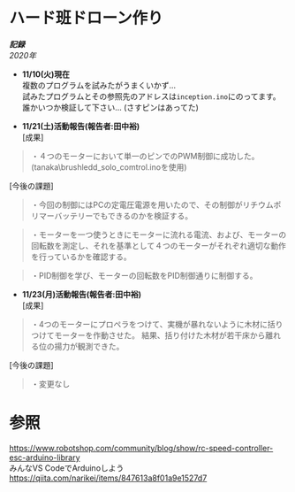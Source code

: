 # ハード班ドローン作り  
***記録***  
*2020年*  
- **11/10(火)現在**  
複数のプログラムを試みたがうまくいかず...  
試みたプログラムとその参照先のアドレスは`inception.ino`にのってます。  
誰かいつか検証して下さい... (さすピンはあってた)  
  
 - **11/21(土)活動報告(報告者:田中裕)**  
 [成果] 
>・４つのモーターにおいて単一のピンでのPWM制御に成功した。(tanaka\brushledd_solo_comtrol.inoを使用)　  

[今後の課題] 
>・今回の制御にはPCの定電圧電源を用いたので、その制御がリチウムポリマーバッテリーでもできるのかを検証する。    
  
>・モーターを一つ使うときにモーターに流れる電流、および、モーターの回転数を測定し、それを基準として４つのモーターがそれぞれ適切な動作を行っているかを確認する。   
 
>・PID制御を学び、モーターの回転数をPID制御通りに制御する。  
  

- **11/23(月)活動報告(報告者:田中裕)**    
[成果] 
>・4つのモーターにプロペラをつけて、実機が暴れないように木材に括りつけてモーターを作動させた。 結果、括り付けた木材が若干床から離れる位の揚力が観測できた。  
  
[今後の課題]   
>・変更なし
# 参照  
https://www.robotshop.com/community/blog/show/rc-speed-controller-esc-arduino-library  
みんなVS CodeでArduinoしよう  
https://qiita.com/narikei/items/847613a8f01a9e1527d7